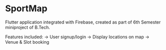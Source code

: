 # SportMap

Flutter application integrated with Firebase, created as part of 6th Semester miniproject of B.Tech.

Features included:
-> User signup/login
-> Display locations on map
-> Venue & Slot booking
